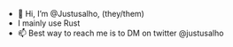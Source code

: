 - 👋 Hi, I’m @Justusalho, (they/them)
- I mainly use Rust
- 📫 Best way to reach me is to DM on twitter @justusalho

<!---
Justusalho/Justusalho is a ✨ special ✨ repository because its `README.md` (this file) appears on your GitHub profile.
You can click the Preview link to take a look at your changes.
--->

